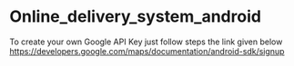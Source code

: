 # Online_delivery_system_android

To create your own Google API Key just follow steps the link given below
https://developers.google.com/maps/documentation/android-sdk/signup
